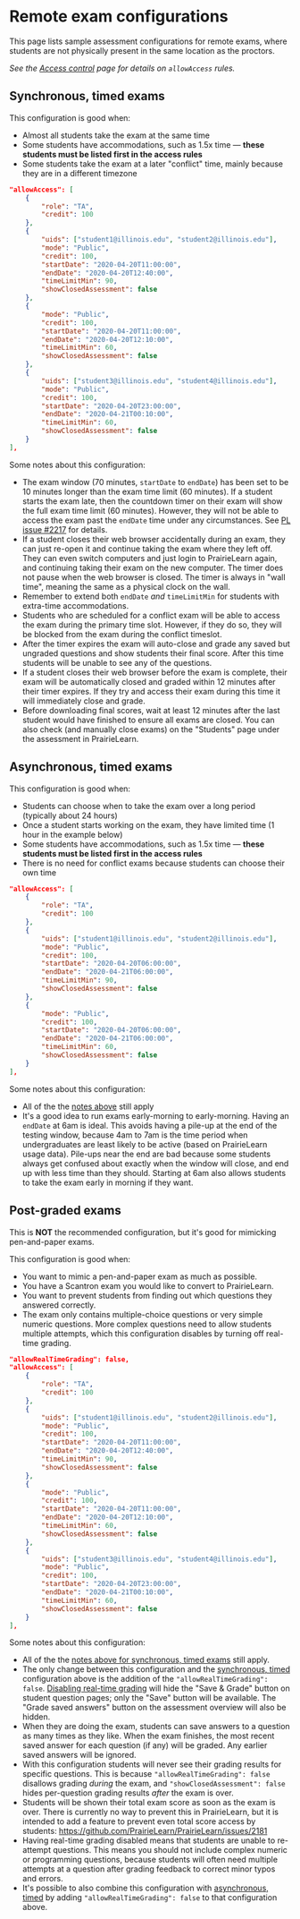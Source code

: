 
# Remote exam configurations

This page lists sample assessment configurations for remote exams, where students are not physically present in the same location as the proctors.

*See the [Access control](accessControl.md) page for details on `allowAccess` rules.*


## Synchronous, timed exams

This configuration is good when:

* Almost all students take the exam at the same time
* Some students have accommodations, such as 1.5x time — **these students must be listed first in the access rules**
* Some students take the exam at a later "conflict" time, mainly because they are in a different timezone

```json
"allowAccess": [
    {
        "role": "TA",
        "credit": 100
    },
    {
        "uids": ["student1@illinois.edu", "student2@illinois.edu"],
        "mode": "Public",
        "credit": 100,
        "startDate": "2020-04-20T11:00:00",
        "endDate": "2020-04-20T12:40:00",
        "timeLimitMin": 90,
        "showClosedAssessment": false
    },
    {
        "mode": "Public",
        "credit": 100,
        "startDate": "2020-04-20T11:00:00",
        "endDate": "2020-04-20T12:10:00",
        "timeLimitMin": 60,
        "showClosedAssessment": false
    },
    {
        "uids": ["student3@illinois.edu", "student4@illinois.edu"],
        "mode": "Public",
        "credit": 100,
        "startDate": "2020-04-20T23:00:00",
        "endDate": "2020-04-21T00:10:00",
        "timeLimitMin": 60,
        "showClosedAssessment": false
    }
],
```

Some notes about this configuration:

* The exam window (70 minutes, `startDate` to `endDate`) has been set to be 10 minutes longer than the exam time limit (60 minutes). If a student starts the exam late, then the countdown timer on their exam will show the full exam time limit (60 minutes). However, they will not be able to access the exam past the `endDate` time under any circumstances. See [PL issue #2217](https://github.com/PrairieLearn/PrairieLearn/issues/2217) for details.
* If a student closes their web browser accidentally during an exam, they can just re-open it and continue taking the exam where they left off. They can even switch computers and just login to PrairieLearn again, and continuing taking their exam on the new computer. The timer does not pause when the web browser is closed. The timer is always in "wall time", meaning the same as a physical clock on the wall.
* Remember to extend both `endDate` *and* `timeLimitMin` for students with extra-time accommodations.
* Students who are scheduled for a conflict exam will be able to access the exam during the primary time slot. However, if they do so, they will be blocked from the exam during the conflict timeslot.
* After the timer expires the exam will auto-close and grade any saved but ungraded questions and show students their final score. After this time students will be unable to see any of the questions.
* If a student closes their web browser before the exam is complete, their exam will be automatically closed and graded within 12 minutes after their timer expires. If they try and access their exam during this time it will immediately close and grade.
* Before downloading final scores, wait at least 12 minutes after the last student would have finished to ensure all exams are closed. You can also check (and manually close exams) on the "Students" page under the assessment in PrairieLearn.

## Asynchronous, timed exams

This configuration is good when:

* Students can choose when to take the exam over a long period (typically about 24 hours)
* Once a student starts working on the exam, they have limited time (1 hour in the example below)
* Some students have accommodations, such as 1.5x time — **these students must be listed first in the access rules**
* There is no need for conflict exams because students can choose their own time

```json
"allowAccess": [
    {
        "role": "TA",
        "credit": 100
    },
    {
        "uids": ["student1@illinois.edu", "student2@illinois.edu"],
        "mode": "Public",
        "credit": 100,
        "startDate": "2020-04-20T06:00:00",
        "endDate": "2020-04-21T06:00:00",
        "timeLimitMin": 90,
        "showClosedAssessment": false
    },
    {
        "mode": "Public",
        "credit": 100,
        "startDate": "2020-04-20T06:00:00",
        "endDate": "2020-04-21T06:00:00",
        "timeLimitMin": 60,
        "showClosedAssessment": false
    }
],
```

Some notes about this configuration:

* All of the the [notes above](#synchronous-timed-exams) still apply
* It's a good idea to run exams early-morning to early-morning. Having an `endDate` at 6am is ideal. This avoids having a pile-up at the end of the testing window, because 4am to 7am is the time period when undergraduates are least likely to be active (based on PrairieLearn usage data). Pile-ups near the end are bad because some students always get confused about exactly when the window will close, and end up with less time than they should. Starting at 6am also allows students to take the exam early in morning if they want.

## Post-graded exams

This is **NOT** the recommended configuration, but it's good for mimicking pen-and-paper exams.

This configuration is good when:

* You want to mimic a pen-and-paper exam as much as possible.
* You have a Scantron exam you would like to convert to PrairieLearn.
* You want to prevent students from finding out which questions they answered correctly.
* The exam only contains multiple-choice questions or very simple numeric questions. More complex questions need to allow students multiple attempts, which this configuration disables by turning off real-time grading.

```json
"allowRealTimeGrading": false,
"allowAccess": [
    {
        "role": "TA",
        "credit": 100
    },
    {
        "uids": ["student1@illinois.edu", "student2@illinois.edu"],
        "mode": "Public",
        "credit": 100,
        "startDate": "2020-04-20T11:00:00",
        "endDate": "2020-04-20T12:40:00",
        "timeLimitMin": 90,
        "showClosedAssessment": false
    },
    {
        "mode": "Public",
        "credit": 100,
        "startDate": "2020-04-20T11:00:00",
        "endDate": "2020-04-20T12:10:00",
        "timeLimitMin": 60,
        "showClosedAssessment": false
    },
    {
        "uids": ["student3@illinois.edu", "student4@illinois.edu"],
        "mode": "Public",
        "credit": 100,
        "startDate": "2020-04-20T23:00:00",
        "endDate": "2020-04-21T00:10:00",
        "timeLimitMin": 60,
        "showClosedAssessment": false
    }
],
```

Some notes about this configuration:

* All of the the [notes above for synchronous, timed exams](#synchronous-timed-exams) still apply.
* The only change between this configuration and the [synchronous, timed](#synchronous-timed-exams) configuration above is the addition of the `"allowRealTimeGrading": false`. [Disabling real-time grading](assessment.md#disabling-real-time-grading) will hide the "Save & Grade" button on student question pages; only the "Save" button will be available. The "Grade saved answers" button on the assessment overview will also be hidden.
* When they are doing the exam, students can save answers to a question as many times as they like. When the exam finishes, the most recent saved answer for each question (if any) will be graded. Any earlier saved answers will be ignored.
* With this configuration students will never see their grading results for specific questions. This is because `"allowRealTimeGrading": false` disallows grading _during_ the exam, and `"showClosedAssessment": false` hides per-question grading results _after_ the exam is over.
* Students will be shown their total exam score as soon as the exam is over. There is currently no way to prevent this in PrairieLearn, but it is intended to add a feature to prevent even total score access by students: https://github.com/PrairieLearn/PrairieLearn/issues/2181
* Having real-time grading disabled means that students are unable to re-attempt questions. This means you should not include complex numeric or programming questions, because students will often need multiple attempts at a question after grading feedback to correct minor typos and errors.
* It's possible to also combine this configuration with [asynchronous, timed](#asynchronous-timed-exams) by adding `"allowRealTimeGrading": false` to that configuration above.
